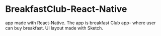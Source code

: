 # BreakfastClub-React-Native

app made with React-Native. The app is breakfast Club app- where user can buy breakfast.
UI layout made with Sketch.
